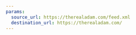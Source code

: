 ```yaml
---
params:
  source_url: https://therealadam.com/feed.xml
  destination_url: https://therealadam.com/
---
```

